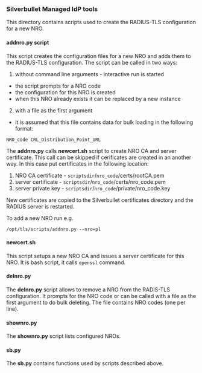 ### Silverbullet Managed IdP tools

This directory contains scripts used to create the RADIUS-TLS configuration
for a new NRO.

#### addnro.py script
This script creates the configuration files 
for a new NRO and adds them to the RADIUS-TLS configuration.
The script can be called in two ways:
1. without command line arguments - interactive run is started
  - the script prompts for a NRO code
  - the configuration for this NRO is created
  - when this NRO already exists it can be replaced by a new instance
2. with a file as the first argument 
  - it is assumed that this file contains data for bulk loading in the following format:
```
NRO_code CRL_Distribution_Point_URL 
```

The **addnro.py** calls **newcert.sh** script to create NRO CA and server certificate.
This call can be skipped if cerificates are created in an another
way. In this case put certificates in the following location:
1. NRO CA certificate - `scriptsdir`/`nro_code`/certs/rootCA.pem
2. server certificate - `scriptsdir`/`nro_code`/certs/nro_code.pem
3. server private key - `scriptsdir`/`nro_code`/private/nro_code.key

New certificates are copied to the Silverbullet certificates directory and the RADIUS server is restarted.

To add a new NRO run e.g.

```
/opt/tls/scripts/addnro.py --nro=pl 
```

#### newcert.sh 

This script setups a new NRO CA and issues a server certificate for this NRO.
It is bash script, it calls ``openssl`` command.

#### delnro.py

The **delnro.py** script allows to remove a NRO from the RADIS-TLS configuration.
It prompts for the NRO code or can be called with a file as the first argument to
do bulk deleting. The file contains NRO codes (one per line).

#### shownro.py

The **shownro.py** script lists configured NROs.

#### sb.py

The **sb.py** contains functions used by scripts described above.
